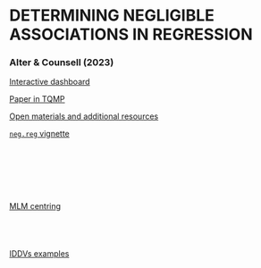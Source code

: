 # DETERMINING NEGLIGIBLE ASSOCIATIONS IN REGRESSION 
### Alter & Counsell (2023)


[Interactive dashboard](Alter-and-Counsell--2023--Interactive-Dashboard.html) 

[Paper in TQMP](https://www.tqmp.org/RegularArticles/vol19-1/p059/)

[Open materials and additional resources](https://osf.io/w96xe/)

[`neg.reg` vignette](neg.reg.vignette.html) 

<br><br><br><br><br>



[MLM centring](centeringMLM.gif)
<br><br><br><br><br>
[IDDVs examples](presentation-Examples.html) 
